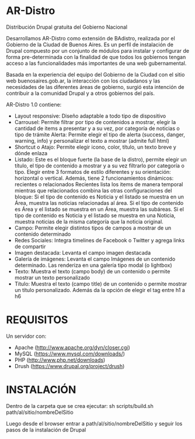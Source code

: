 AR-Distro
==
Distribución Drupal gratuita del Gobierno Nacional

Desarrollamos AR-Distro como extensión de BAdistro, realizada por el Gobierno de la Ciudad de Buenos Aires. Es un perfil de instalación de Drupal compuesto por un conjunto de módulos para instalar y configurar de forma pre-determinada con la finalidad de que todos los gobiernos tengan acceso a las funcionalidades más importantes de una web gubernamental. 

Basada en la experiencia del equipo del Gobierno de la Ciudad con el sitio web buenosaires.gob.ar, la interacción con los ciudadanos y las necesidades de las diferentes áreas de gobierno, surgió esta intención de contribuir a la comunidad Drupal y a otros gobiernos del país.

AR-Distro 1.0 contiene:

* Layout responsive: Diseño adaptable a todo tipo de dispositivo
* Carrousel: Permite filtrar por tipo de contenidos a mostrar, elegir la cantidad de items a presentar y a su vez, por categoría de noticias o tipo de trámite
Alerta: Permite elegir el tipo de alerta (success, danger, warning, info) y personalizar el texto a mostrar (admite full html)
* Shortcut o Atajo: Permite elegir icono, color, título, un texto breve y dónde enlaza
* Listado: Este es el bloque fuerte (la base de la distro), permite elegir un título, el tipo de contenido a mostrar y a su vez filtrarlo por categoría o tipo. Elegir entre 3 formatos de estilo diferentes y su orientación: horizontal o vertical. Además, tiene 2 funcionamientos dinámicos: recientes o relacionados
Recientes lista los items de manera temporal mientras que relacionados combina las otras configuraciones del bloque:
Si el tipo de contenido es Noticia y el listado se muestra en un Área, muestra las noticias relacionadas al área.
Si el tipo de contenido es Área y el listado se muestra en un Área, muestra las subáreas.
Si el tipo de contenido es Noticia y el listado se muestra en una Noticia, muestra noticias de la misma categoría que la noticia original.
* Campo: Permite elegir distintos tipos de campos a mostrar de un contenido determinado
* Redes Sociales: Integra timelines de Facebook o Twitter y agrega links de compartir
* Imagen destacada: Levanta el campo imagen destacada
* Galería de imágenes: Levanta el campo Imágenes de un contenido determinado. Las renderiza en una galería tipo modal (o lightbox)
* Texto: Muestra el texto (campo body) de un contenido o permite mostrar un texto personalizado
* Título: Muestra el texto (campo title) de un contenido o permite mostrar un título personalizado. Además da la opción de elegir el tag entre h1 a h6

REQUISITOS
==
Un servidor con:
* Apache (http://www.apache.org/dyn/closer.cgi)
* MySQL (https://www.mysql.com/downloads/)
* PHP (http://www.php.net/downloads)
* Drush (https://www.drupal.org/project/drush)

INSTALACIÓN
==
Dentro de la carpeta que se crea ejecutar:
sh scripts/build.sh path/al/sitio/nombreDelSitio

Luego desde el browser entrar a path/al/sitio/nombreDelSitio y seguir los pasos de la instalación de Drupal

